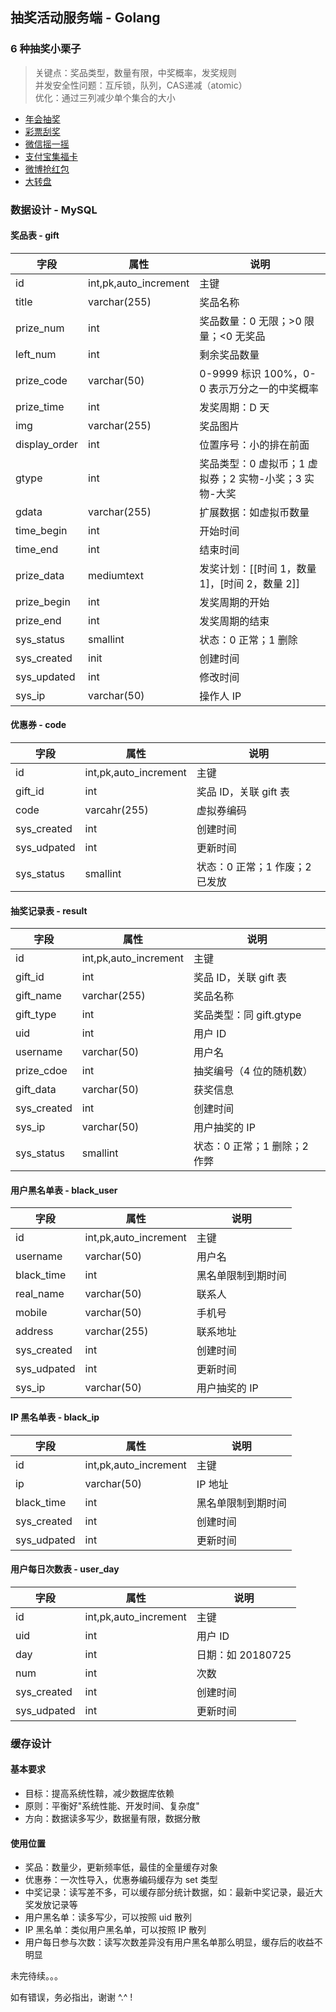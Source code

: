## 抽奖活动服务端 - Golang

### 6 种抽奖小栗子
> 关键点：奖品类型，数量有限，中奖概率，发奖规则  
> 并发安全性问题：互斥锁，队列，CAS递减（atomic）  
> 优化：通过三列减少单个集合的大小

- [年会抽奖](./_demo/1annualMeeting)
- [彩票刮奖](./_demo/2ticket)
- [微信摇一摇](./_demo/3wechatShake)
- [支付宝集福卡](./_demo/4alipayFu)
- [微博抢红包](./_demo/5weiboRedPacket)
- [大转盘](./_demo/6wheel)

### 数据设计 - MySQL
#### 奖品表 - gift
| 字段 | 属性 | 说明 |
| --- | --- | --- |
| id | int,pk,auto_increment | 主键 |
| title | varchar(255) | 奖品名称 |
| prize_num | int | 奖品数量：0 无限；>0 限量；<0 无奖品 |
| left_num | int | 剩余奖品数量 |
| prize_code | varchar(50) | 0-9999 标识 100%，0-0 表示万分之一的中奖概率 |
| prize_time | int | 发奖周期：D 天 |
| img | varchar(255) | 奖品图片 |
| display_order | int | 位置序号：小的排在前面 |
| gtype | int | 奖品类型：0 虚拟币；1 虚拟券；2 实物-小奖；3 实物-大奖 |
| gdata | varchar(255) | 扩展数据：如虚拟币数量 |
| time_begin | int | 开始时间 |
| time_end | int | 结束时间 |
| prize_data | mediumtext | 发奖计划：[[时间 1，数量 1]，[时间 2，数量 2]] |
| prize_begin | int | 发奖周期的开始 |
| prize_end | int | 发奖周期的结束 |
| sys_status | smallint | 状态：0 正常；1 删除 |
| sys_created | init | 创建时间 |
| sys_updated | int | 修改时间 |
| sys_ip | varchar(50) | 操作人 IP |

#### 优惠券 - code
| 字段 | 属性 | 说明 |
| --- | --- | --- |
| id | int,pk,auto_increment | 主键 |
| gift_id | int | 奖品 ID，关联 gift 表 |
| code | varcahr(255) | 虚拟券编码 |
| sys_created | int | 创建时间 |
| sys_udpated | int | 更新时间 |
| sys_status | smallint | 状态：0 正常；1 作废；2 已发放 |

#### 抽奖记录表 - result
| 字段 | 属性 | 说明 |
| --- | --- | --- |
| id | int,pk,auto_increment | 主键 |
| gift_id | int | 奖品 ID，关联 gift 表 |
| gift_name | varchar(255) | 奖品名称 |
| gift_type | int | 奖品类型：同 gift.gtype |
| uid | int | 用户 ID |
| username | varchar(50) | 用户名 |
| prize_cdoe | int | 抽奖编号（4 位的随机数） |
| gift_data | varchar(50) | 获奖信息 |
| sys_created | int | 创建时间 |
| sys_ip | varchar(50) | 用户抽奖的 IP |
| sys_status | smallint | 状态：0 正常；1 删除；2 作弊 |

#### 用户黑名单表 - black_user
| 字段 | 属性 | 说明 |
| --- | --- | --- |
| id | int,pk,auto_increment | 主键 |
| username | varchar(50) | 用户名 |
| black_time | int | 黑名单限制到期时间 |
| real_name | varchar(50) | 联系人 |
| mobile | varchar(50) | 手机号 |
| address | varchar(255) | 联系地址 |
| sys_created | int | 创建时间 |
| sys_udpated | int | 更新时间 |
| sys_ip | varchar(50) | 用户抽奖的 IP |

#### IP 黑名单表 - black_ip
| 字段 | 属性 | 说明 |
| --- | --- | --- |
| id | int,pk,auto_increment | 主键 |
| ip | varchar(50) | IP 地址 |
| black_time | int | 黑名单限制到期时间 |
| sys_created | int | 创建时间 |
| sys_udpated | int | 更新时间 |

#### 用户每日次数表 - user_day
| 字段 | 属性 | 说明 |
| --- | --- | --- |
| id | int,pk,auto_increment | 主键 |
| uid | int | 用户 ID |
| day | int | 日期：如 20180725 |
| num | int | 次数 |
| sys_created | int | 创建时间 |
| sys_udpated | int | 更新时间 |

### 缓存设计

#### 基本要求
- 目标：提高系统性鞥，减少数据库依赖
- 原则：平衡好"系统性能、开发时间、复杂度"
- 方向：数据读多写少，数据量有限，数据分散

#### 使用位置
- 奖品：数量少，更新频率低，最佳的全量缓存对象
- 优惠券：一次性导入，优惠券编码缓存为 set 类型
- 中奖记录：读写差不多，可以缓存部分统计数据，如：最新中奖记录，最近大奖发放记录等
- 用户黑名单：读多写少，可以按照 uid 散列
- IP 黑名单：类似用户黑名单，可以按照 IP 散列
- 用户每日参与次数：读写次数差异没有用户黑名单那么明显，缓存后的收益不明显

未完待续。。。

如有错误，务必指出，谢谢 ^.^ !

